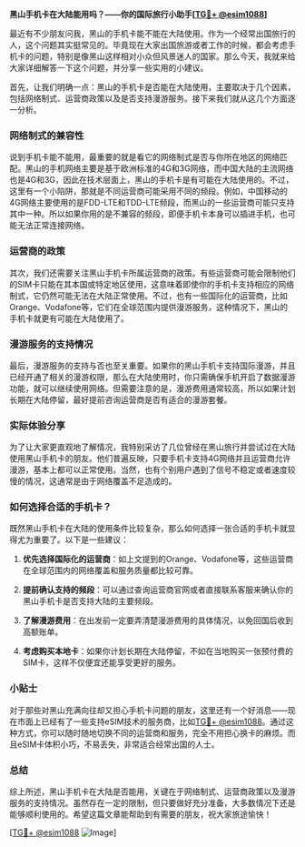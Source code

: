 **黑山手机卡在大陆能用吗？——你的国际旅行小助手[[TG💪+ @esim1088](https://t.me/s/esim1088)]**

最近有不少朋友问我，黑山的手机卡能不能在大陆使用。作为一个经常出国旅行的人，这个问题其实挺常见的。毕竟现在大家出国旅游或者工作的时候，都会考虑手机卡的问题，特别是像黑山这样相对小众但风景迷人的国家。那么今天，我就来给大家详细解答一下这个问题，并分享一些实用的小建议。

首先，让我们明确一点：黑山的手机卡是否能在大陆使用，主要取决于几个因素，包括网络制式、运营商政策以及是否支持漫游服务。接下来我们就从这几个方面逐一分析。

### 网络制式的兼容性

说到手机卡能不能用，最重要的就是看它的网络制式是否与你所在地区的网络匹配。黑山的手机网络主要是基于欧洲标准的4G和3G网络，而中国大陆的主流网络也是4G和3G，因此在技术层面上，黑山的手机卡是有可能在大陆使用的。不过，这里有一个小陷阱，那就是不同运营商可能采用不同的频段。例如，中国移动的4G网络主要使用的是FDD-LTE和TDD-LTE频段，而黑山的一些运营商可能只支持其中一种。所以如果你用的是不兼容的频段，即便手机卡本身可以插进手机，也可能无法正常连接网络。

### 运营商的政策

其次，我们还需要关注黑山手机卡所属运营商的政策。有些运营商可能会限制他们的SIM卡只能在其本国或特定地区使用，这意味着即使你的手机卡支持相应的网络制式，它仍然可能无法在大陆正常使用。不过，也有一些国际化的运营商，比如Orange、Vodafone等，它们在全球范围内提供漫游服务，这种情况下，黑山的手机卡就更有可能在大陆使用了。

### 漫游服务的支持情况

最后，漫游服务的支持与否也至关重要。如果你的黑山手机卡支持国际漫游，并且已经开通了相关的漫游权限，那么在大陆使用时，你只需确保手机开启了数据漫游功能，就可以继续使用网络。但需要注意的是，漫游费用通常较高，所以如果计划长期在大陆停留，最好提前咨询运营商是否有适合的漫游套餐。

### 实际体验分享

为了让大家更直观地了解情况，我特别采访了几位曾经在黑山旅行并尝试过在大陆使用黑山手机卡的朋友。他们普遍反映，只要手机卡支持4G网络并且运营商允许漫游，基本上都可以正常使用。当然，也有个别用户遇到了信号不稳定或者速度较慢的情况，这通常是由于网络覆盖不足造成的。

### 如何选择合适的手机卡？

既然黑山手机卡在大陆的使用条件比较复杂，那么如何选择一张合适的手机卡就显得尤为重要了。以下是一些建议：

1. **优先选择国际化的运营商**：如上文提到的Orange、Vodafone等，这些运营商在全球范围内的网络覆盖和服务质量都比较可靠。
   
2. **提前确认支持的频段**：可以通过查询运营商官网或者直接联系客服来确认你的黑山手机卡是否支持大陆的主要频段。

3. **了解漫游费用**：在出发前一定要弄清楚漫游费用的具体情况，以免回国后收到高额账单。

4. **考虑购买本地卡**：如果你计划长期在大陆停留，不如在当地购买一张预付费的SIM卡，这样不仅便宜还能享受更好的服务。

### 小贴士

对于那些对黑山充满向往却又担心手机卡问题的朋友，这里还有一个好消息——现在市面上已经有了一些支持eSIM技术的服务商，比如[TG💪+ @esim1088](https://t.me/s/esim1088)。通过这种方式，你可以随时随地切换不同的运营商和服务，完全不用担心换卡的麻烦。而且eSIM卡体积小巧，不易丢失，非常适合经常出国的人士。

### 总结

综上所述，黑山手机卡在大陆是否能用，关键在于网络制式、运营商政策以及漫游服务的支持情况。虽然存在一定的限制，但只要做好充分准备，大多数情况下还是能够顺利使用的。希望这篇文章能帮助到有需要的朋友，祝大家旅途愉快！

[[TG💪+ @esim1088](https://t.me/s/esim1088) ![Image](https://i.postimg.cc/4NQfJmqS/Snipaste-2025-05-13-00-14-12.png)]